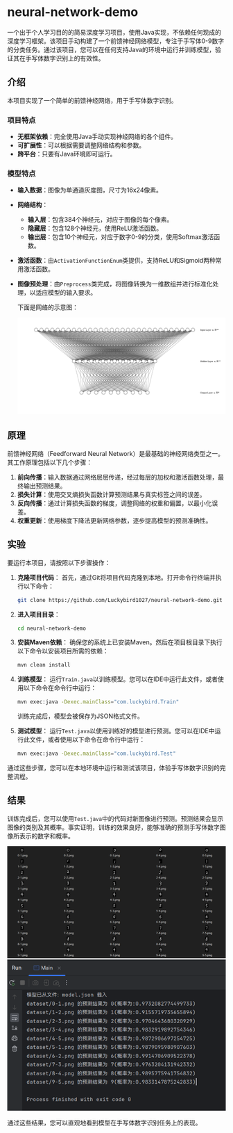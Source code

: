 # neural-network-demo

一个出于个人学习目的的简易深度学习项目，使用Java实现，不依赖任何现成的深度学习框架。该项目手动构建了一个前馈神经网络模型，专注于手写体0-9数字的分类任务。通过该项目，您可以在任何支持Java的环境中运行并训练模型，验证其在手写体数字识别上的有效性。

## 介绍

本项目实现了一个简单的前馈神经网络，用于手写体数字识别。

### 项目特点

- **无框架依赖**：完全使用Java手动实现神经网络的各个组件。
- **可扩展性**：可以根据需要调整网络结构和参数。
- **跨平台**：只要有Java环境即可运行。

### 模型特点

- **输入数据**：图像为单通道灰度图，尺寸为16x24像素。

- **网络结构**：
  - **输入层**：包含384个神经元，对应于图像的每个像素。
  - **隐藏层**：包含128个神经元，使用ReLU激活函数。
  - **输出层**：包含10个神经元，对应于数字0-9的分类，使用Softmax激活函数。
  
- **激活函数**：由`ActivationFunctionEnum`类提供，支持ReLU和Sigmoid两种常用激活函数。

- **图像预处理**：由`Preprocess`类完成，将图像转换为一维数组并进行标准化处理，以适应模型的输入要求。

  下面是网络的示意图：

  ![nn](/doc/image/nn.svg)


## 原理

前馈神经网络（Feedforward Neural Network）是最基础的神经网络类型之一。其工作原理包括以下几个步骤：

1. **前向传播**：输入数据通过网络层层传递，经过每层的加权和激活函数处理，最终输出预测结果。
2. **损失计算**：使用交叉熵损失函数计算预测结果与真实标签之间的误差。
3. **反向传播**：通过计算损失函数的梯度，调整网络的权重和偏置，以最小化误差。
4. **权重更新**：使用梯度下降法更新网络参数，逐步提高模型的预测准确性。

## 实验

要运行本项目，请按照以下步骤操作：

1. **克隆项目代码**：
   首先，通过Git将项目代码克隆到本地。打开命令行终端并执行以下命令：
   ```bash
   git clone https://github.com/Luckybird1027/neural-network-demo.git
   ```

2. **进入项目目录**：
   ```bash
   cd neural-network-demo
   ```

3. **安装Maven依赖**：
   确保您的系统上已安装Maven。然后在项目根目录下执行以下命令以安装项目所需的依赖：
   ```bash
   mvn clean install
   ```

4. **训练模型**：
   运行`Train.java`以训练模型。您可以在IDE中运行此文件，或者使用以下命令在命令行中运行：
   
   ```bash
   mvn exec:java -Dexec.mainClass="com.luckybird.Train"
   ```
   训练完成后，模型会被保存为JSON格式文件。
   
5. **测试模型**：
   运行`Test.java`以使用训练好的模型进行预测。您可以在IDE中运行此文件，或者使用以下命令在命令行中运行：
   ```bash
   mvn exec:java -Dexec.mainClass="com.luckybird.Test"
   ```

通过这些步骤，您可以在本地环境中运行和测试该项目，体验手写体数字识别的完整流程。

## 结果

训练完成后，您可以使用`Test.java`中的代码对新图像进行预测。预测结果会显示图像的类别及其概率。事实证明，训练的效果良好，能够准确的预测手写体数字图像所表示的数字和概率。

![dataset](/doc/image/dataset.png)
![result](/doc/image/result.png)


通过这些结果，您可以直观地看到模型在手写体数字识别任务上的表现。